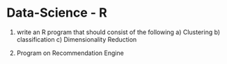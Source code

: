 # Data-Science - R 
1) write an R program that should consist of the following
a) Clustering
b) classification
c) Dimensionality Reduction

2) Program on Recommendation Engine 
